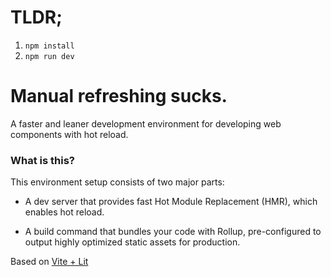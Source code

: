 # TLDR;

1. `npm install`
2. `npm run dev`

# Manual refreshing sucks.

A faster and leaner development environment for developing web components with hot reload.

### What is this?

This environment setup consists of two major parts:

- A dev server that provides fast Hot Module Replacement (HMR), which enables hot reload.

- A build command that bundles your code with Rollup, pre-configured to output highly optimized static assets for production.

Based on [Vite + Lit](https://vitejs.dev/guide/)
